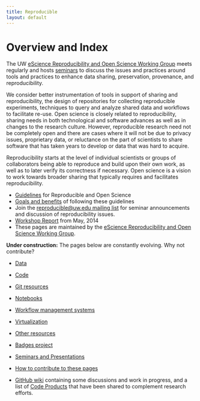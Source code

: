 ```yaml
---
title: Reproducible
layout: default
---
```


# Overview and Index

The UW [eScience Reproducibility and Open Science
Working
Group](http://escience.washington.edu/about-us/working-groups/reproducibility-and-open-science/)
meets regularly and hosts [seminars](presentations.html)
to discuss the issues and practices around tools
and practices to enhance data sharing, preservation, provenance,
and reproducibility.  

We consider better instrumentation of tools
in support of sharing and reproducibility, the design of repositories
for collecting reproducible experiments, techniques to query and
analyze shared data and workflows to facilitate re-use.  Open science
is closely related to reproducibility, sharing needs in both
technological and software advances as well as in changes to the
research culture.  However, reproducible research need not be
completely open and there are cases where it will not be due to
privacy issues, proprietary data, or reluctance on the part of
scientists to share software that has taken years to develop or
data that was hard to acquire.  

Reproducibility starts at the level
of individual scientists or groups of collaborators being able to
reproduce and build upon their own work, as well as to later verify
its correctness if necessary.  Open science is a vision to work
towards broader sharing that typically requires and facilitates
reproducibility.


 - [Guidelines](guidelines.html) for Reproducible and Open Science
 - [Goals and benefits](goals.html) of following these guidelines
 - Join the [reproducible@uw.edu mailing
   list](http://mailman11.u.washington.edu/mailman/listinfo/reproducible)
   for seminar announcements and discussion of reproducibility issues.
 - [Workshop Report](workshop14/Reproducibility_Workshop_Report.pdf) from May, 2014
 - These pages are maintained by the [eScience Reproducibility and Open Science
   Working Group](http://escience.washington.edu/about-us/working-groups/reproducibility-and-open-science/).

**Under construction:** The pages below are constantly evolving.  Why not contribute?

 - [Data](data.html)
 - [Code](code.html)
 - [Git resources](git.html)
 - [Notebooks](notebooks.html) 
 - [Workflow management systems](workflow.html)
 - [Virtualization](virtualization.html)
 - [Other resources](resources.html)
 - [Badges project](badges.html)

 - [Seminars and Presentations](presentations.html)

 - [How to contribute to these pages](howto.html)

 - [GitHub wiki](https://github.com/uwescience/reproducible/wiki) containing
   some discussions and work in progress, and a list of 
   [Code Products](https://github.com/uwescience/reproducible/wiki/Code-Products)
   that have been shared to complement research efforts.
